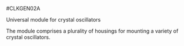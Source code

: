 <!--- PrjInfo ---> <!--- Please remove this line after manually editing --->
<!--- 00a56be08b96043df9e37d6aff7b6990 --->
<!--- Created:20170111-16:38: ---> 
<!--- Author:Mlab: ---> 
<!--- AuthorEmail:mlab@mlab.cz: ---> 
<!--- Tags:imported: ---> 
<!--- Ust:[End]: ---> 
<!--- Name:CLKGEN02A: --->
#CLKGEN02A 
<!--- LongName --->
Universal module for crystal oscillators
<!--- ELongName ---> 

<!--- Lead --->
The module comprises a plurality of housings for mounting a variety of crystal oscillators.
<!--- ELead ---> 


​
​
<!--- Description --->
<!--- EDescription --->
<!--- Content --->
<!--- EContent --->
            